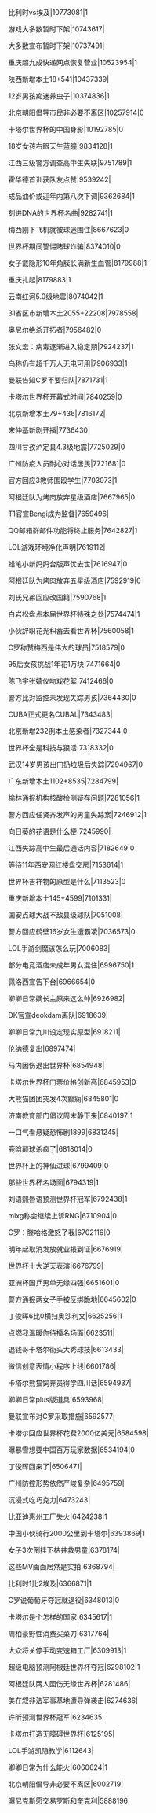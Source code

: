 比利时vs埃及|10773081|1

游戏大多数暂时下架|10743617|

大多数宣布暂时下架|10737491|

重庆超九成快递网点恢复营业|10523954|1

陕西新增本土18+541|10437339|

12岁男孩痴迷养虫子|10374836|1

北京朝阳倡导市民非必要不离区|10257914|0

卡塔尔世界杯的中国身影|10192785|0

18岁女孩右眼天生蓝瞳|9834128|1

江西三级警方调查高中生失联|9751789|1

霍华德首训获队友点赞|9539242|

成品油价或迎年内第八次下调|9362684|1

刻进DNA的世界杯名曲|9282741|1

梅西刚下飞机就被球迷围住|8667623|0

世界杯期间警惕赌球诈骗|8374010|0

女子戴隐形10年角膜长满新生血管|8179988|1

重庆扎起|8179883|1

云南红河5.0级地震|8074042|1

31省区市新增本土2055+22208|7978558|

奥尼尔绝杀开拓者|7956482|0

张文宏：病毒逐渐进入稳定期|7924237|1

乌称仍有超千万人无电可用|7906933|1

曼联告知C罗不要归队|7871731|1

卡塔尔世界杯开幕式时间|7840259|0

北京新增本土79+436|7816172|

宋仲基新剧开播|7736430|

四川甘孜泸定县4.3级地震|7725029|0

广州防疫人员耐心对话居民|7721681|0

官方回应3教师围殴学生|7703073|1

阿根廷队为烤肉放弃星级酒店|7667965|0

T1官宣Bengi成为监督|7659496|

QQ邮箱群邮件功能将终止服务|7642827|1

LOL游戏环境净化声明|7619112|

蜡笔小新妈妈台版声优去世|7616947|0

阿根廷队为烤肉放弃五星级酒店|7592919|0

刘氏兄弟回应改国籍|7590768|1

白岩松盘点本届世界杯特殊之处|7574474|1

小伙辞职花光积蓄去看世界杯|7560058|1

C罗称赞梅西是伟大的球员|7518579|0

95后女孩挑战1年花1万块|7471664|0

陈飞宇张婧仪吻戏花絮|7412466|0

警方比对监控未发现失踪男孩|7364430|0

CUBA正式更名CUBAL|7343483|

北京新增232例本土感染者|7327344|0

世界杯全是科技与狠活|7318332|0

武汉14岁男孩出门扔垃圾后失踪|7294967|0

广东新增本土1102+8535|7284799|

榆林通报机构核酸检测疑存问题|7281056|1

警方回应任贤齐发声的男童失踪案|7246912|1

向日葵的花语是什么梗|7245990|

江西失踪高中生最后通话内容|7182649|0

等待11年西安网红楼盘交房|7153614|1

世界杯吉祥物的原型是什么|7113523|0

重庆新增本土145+4599|7101331|

国安点球大战不敌县级球队|7051008|

警方回应鹤壁16岁女生遭霸凌|7036573|0

LOL手游剑魔该怎么玩|7006083|

部分电竞酒店未成年男女混住|6996750|1

佩洛西宣告下台|6966654|0

卿卿日常嫡长主原来这么帅|6926982|

DK官宣deokdam离队|6918639|

卿卿日常九川设定现实原型|6918211|

伦纳德复出|6897474|

马内因伤退出世界杯|6854948|

卡塔尔世界杯门票价格创新高|6845953|0

大熊猫团团突发4次癫痫|6845801|0

济南教育部门倡议周末静下来|6840197|1

一口气看悬疑恐怖剧1899|6831245|

鹿晗颠球杀疯了|6818014|0

世界杯上的神仙进球|6799409|0

那些世界杯名场面|6794319|1

刘语熙唇语预测世界杯冠军|6792438|1

mlxg称会继续上诉RNG|6710904|0

C罗：滕哈格激怒了我|6702116|0

明年起取消发放就业报到证|6676919|

世界杯十大逆天表演|6676799|

亚洲杯国乒男单无缘四强|6651601|0

警方通报两女子手被反绑跪地|6645602|0

丁俊晖6比0横扫奥沙利文|6625256|1

点燃我温暖你待播名场面|6623511|

退钱哥卡塔尔街头大秀球技|6613433|

微信创意表情小程序上线|6601786|

卡塔尔熊猫饲养员得学四川话|6594937|

卿卿日常plus版道具|6593968|

曼联宣布对C罗采取措施|6592577|

卡塔尔回应世界杯花费2000亿美元|6584598|

曝暴雪想要中国百万玩家数据|6534194|0

丁俊晖回来了|6506471|

广州防控形势依然严峻复杂|6495759|

沉浸式吃巧克力|6473243|

比亚迪惠州工厂失火|6424238|1

中国小伙骑行2000公里到卡塔尔|6393869|1

女子3次倒挂下枯井救男童|6378174|

这些MV画面居然是实拍|6368794|

比利时1比2埃及|6366871|1

C罗说葡萄牙夺冠就退役|6348013|0

卡塔尔是个怎样的国家|6345617|1

周柏豪野性消费买菜刀|6317764|

大众将关停手动变速箱工厂|6309913|1

超级电脑预测阿根廷世界杯夺冠|6298102|1

阿根廷队两人因伤无缘世界杯|6281486|

美在叙非法军事基地遭导弹袭击|6274636|

许昕预测世界杯冠军|6234635|

卡塔尔打造无障碍世界杯|6125195|

LOL手游凯隐教学|6112643|

卿卿日常为什么能火|6060624|1

北京朝阳倡导非必要不离区|6002719|

曝尼克斯愿交易罗斯和奎克利|5888196|

